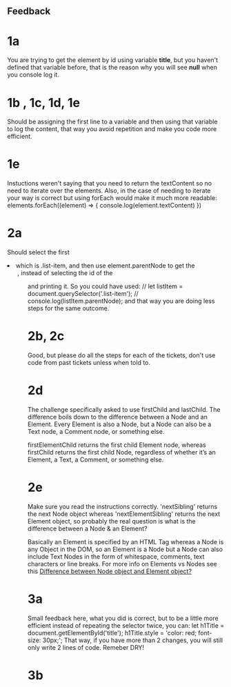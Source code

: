 ## Feedback

# 1a
  You are trying to get the element by id using variable **title**, but you haven't defined that variable before,
  that is the reason why you will see **null** when you console log it.

# 1b , 1c, 1d, 1e
  Should be assigning the first line to a variable and then using that variable to log the content,
  that way you avoid repetition and make you code more efficient.

# 1e 
  Instuctions weren't saying that you need to return the textContent so no need to iterate over the elements. Also, in the case of needing to iterate your way is correct but using forEach would make it much more readable: 
      elements.forEach((element) => {
        console.log(element.textContent)
      })

# 2a
  Should select the first <li> which is .list-item, and then use element.parentNode to get the <ul>, instead of selecting the id of the <ul> and printing it.
  So you could have used: // let listItem = document.querySelector('.list-item');
                          // console.log(listItem.parentNode);
  and that way you are doing less steps for the same outcome.

  # 2b, 2c
  Good, but please do all the steps for each of the tickets, don't use code from past tickets unless when told to.

  # 2d 
  The challenge specifically asked to use firstChild and lastChild.
  The difference boils down to the difference between a Node and an Element. Every Element is also a Node, but a Node can also be a Text node, a Comment node, or something else.

  firstElementChild returns the first child Element node, whereas firstChild returns the first child Node, regardless of whether it’s an Element, a Text, a Comment, or something else.


# 2e 
  Make sure you read the instructions correctly.
  'nextSibling' returns the next Node object whereas 'nextElementSibling' returns the next Element object, so probably the real question is what is the difference between a Node & an Element?

  Basically an Element is specified by an HTML Tag whereas a Node is any Object in the DOM, so an Element is a Node but a Node can also include Text Nodes in the form of whitespace, comments, text characters or line breaks. For more info on Elements vs Nodes see this [Difference between Node object and Element object?](https://stackoverflow.com/questions/9979172/difference-between-node-object-and-element-object)

# 3a 
  Small feedback here, what you did is correct, but to be a little more efficient instead of repeating the selector twice, you can: let h1Title = document.getElementById('title');
                            h1Title.style = 'color: red; font-size: 30px;';
  That way, if you have more than 2 changes, you will still only write 2 lines of code. Remeber DRY!

# 3b 
  